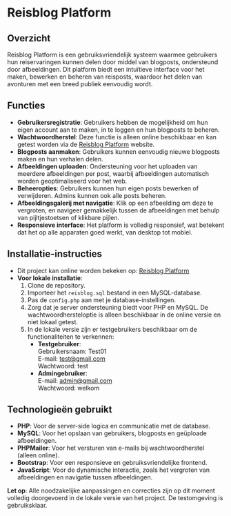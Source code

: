 # Reisblog Platform

## Overzicht
Reisblog Platform is een gebruiksvriendelijk systeem waarmee gebruikers hun reiservaringen kunnen delen door middel van blogposts, ondersteund door afbeeldingen. Dit platform biedt een intuïtieve interface voor het maken, bewerken en beheren van reisposts, waardoor het delen van avonturen met een breed publiek eenvoudig wordt.

## Functies
- **Gebruikersregistratie**: Gebruikers hebben de mogelijkheid om hun eigen account aan te maken, in te loggen en hun blogposts te beheren.
- **Wachtwoordherstel**: Deze functie is alleen online beschikbaar en kan getest worden via de [Reisblog Platform](https://reisblogplatform.byethost7.com) website.
- **Blogposts aanmaken**: Gebruikers kunnen eenvoudig nieuwe blogposts maken en hun verhalen delen.
- **Afbeeldingen uploaden**: Ondersteuning voor het uploaden van meerdere afbeeldingen per post, waarbij afbeeldingen automatisch worden geoptimaliseerd voor het web.
- **Beheeropties**: Gebruikers kunnen hun eigen posts bewerken of verwijderen. Admins kunnen ook alle posts beheren.
- **Afbeeldingsgalerij met navigatie**: Klik op een afbeelding om deze te vergroten, en navigeer gemakkelijk tussen de afbeeldingen met behulp van pijltjestoetsen of klikbare pijlen.
- **Responsieve interface**: Het platform is volledig responsief, wat betekent dat het op alle apparaten goed werkt, van desktop tot mobiel.

## Installatie-instructies
- Dit project kan online worden bekeken op: [Reisblog Platform](https://reisblogplatform.byethost7.com)
- **Voor lokale installatie**:
  1. Clone de repository.
  2. Importeer het `reisblog.sql` bestand in een MySQL-database.
  3. Pas de `config.php` aan met je database-instellingen.
  4. Zorg dat je server ondersteuning biedt voor PHP en MySQL. De wachtwoordhersteloptie is alleen beschikbaar in de online versie en niet lokaal getest.
  5. In de lokale versie zijn er testgebruikers beschikbaar om de functionaliteiten te verkennen:
     - **Testgebruiker**:  
       Gebruikersnaam: Test01  
       E-mail: test@gmail.com  
       Wachtwoord: test
     - **Admingebruiker**:  
       E-mail: admin@gmail.com  
       Wachtwoord: welkom

## Technologieën gebruikt
- **PHP**: Voor de server-side logica en communicatie met de database.
- **MySQL**: Voor het opslaan van gebruikers, blogposts en geüploade afbeeldingen.
- **PHPMailer**: Voor het versturen van e-mails bij wachtwoordherstel (alleen online).
- **Bootstrap**: Voor een responsieve en gebruiksvriendelijke frontend.
- **JavaScript**: Voor de dynamische interactie, zoals het vergroten van afbeeldingen en navigatie tussen afbeeldingen.

**Let op**: Alle noodzakelijke aanpassingen en correcties zijn op dit moment volledig doorgevoerd in de lokale versie van het project. De testomgeving is gebruiksklaar.
